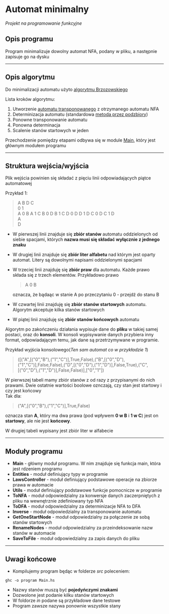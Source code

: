 # Automat minimalny
*Projekt na programowanie funkcyjne*

## Opis programu

Program minimalizuje dowolny automat NFA, podany w pliku, a następnie zapisuje go na dysku

---

## Opis algorytmu

Do minimalizacji automatu użyto [algorytmu Brzozowskiego](https://en.wikipedia.org/wiki/DFA_minimization#Brzozowski's_algorithm)

Lista kroków algorytmu:
1. Utworzenie [automatu transponowanego](https://pl.frwiki.wiki/wiki/Automate_transpos%C3%A9) z otrzymanego automatu NFA
2. Determinizacja automatu (standardowa [metoda przez podzbiory](https://en.wikipedia.org/wiki/Powerset_construction))
3. Ponowne transponowanie automatu
4. Ponowna determinacja
5. Scalenie stanów startowych w jeden

Przechodzenie pomiędzy etapami odbywa się w module [Main](https://github.com/Jkm07/Automat_Minimalny/blob/main/src/Main.hs), który jest głównym modułem programu

---

## Struktura wejścia/wyjścia

Plik wejścia powinien się składać z pięciu linii odpowiadających piątce automatowej

Przykład 1:
>A B D C  
>0 1  
>A 0 B A 1 C B 0 D B 1 C D 0 D D 1 D C 0 D C 1 D  
>A  
>D  

* W pierwszej linii znajduje się **zbiór stanów** automatu oddzielonych od siebie spacjami, których **nazwa musi się składać wyłącznie z jednego znaku**
* W drugiej linii znajduje się **zbiór liter alfabetu** nad którym jest oparty automat. Litery są dowolnymi napisami oddzielonymi spacjami
* W trzeciej linii znajduję się **zbiór praw** dla automatu. Każde prawo składa się z trzech elementów. Przykładowo prawo
  >A 0 B

  oznacza, że bądaąc w stanie A po przeczytaniu 0 - przejdź do stanu B
* W czwartej linii znajduję się **zbiór stanów startowych** automatu. Algorytm akceptuje kilka stanów startowych
* W piątej linii znajduję się **zbiór stanów końcowych** automatu

Algorytm po zakończeniu działania wypisuje dane do **pliku** w takiej samej postaci, oraz do **konsoli**. W konsoli wypisywanie danych przybiera inny format, odpowiadającym temu, jak dane są przetrzymywane w programie.

Przykład wyjścia konsolowego(*Ten sam automat co w przykładzie 1*)
>([("A",[("0","B"),("1","C")],True,False),("B",[("0","D"),("1","C")],False,False),("D",[("0","D"),("1","D")],False,True),("C",[("0","D"),("1","D")],False,False)],["0","1"])  

W pierwszej tabeli mamy zbiór stanów z od razy z przypisanymi do nich prawami. Dwie ostatnie wartości boolowe oznczają, czy stan jest startowy i czy jest końcowy   
Tak dla:
>("A",[("0","B"),("1","C")],True,False)   

oznacza stan **A**, który ma dwa prawa (pod wpływem **0 w B** i **1 w C**) jest on **startowy**, ale nie jest **końcowy**.

W drugiej tabeli wypisany jest zbiór liter w alfabecie

---

## Moduły programu

- **Main** - główny moduł programu. W nim znajduje się funkcja main, która jest rdzeniem programu
- **Entities** - moduł definiujący typy w programie
- **LawsController** - moduł definiujący podstawowe operacje na zbiorze prawa w automacie
- **Utils** - moduł definiujący podstawowe funkcje pomocnicze w programie
- **ToNFA** - moduł odpowiedzialny za konwersje danych zaczerpniętych z pliku na wewnętrznie zdefiniowany typ NFA
- **ToDFA** - moduł odpowiedzialny za determinizacje NFA to DFA
- **Inverse** - moduł odpowiedzialny za transponowanie automatu
- **GetOneStartNode** - moduł odpowiedzialny za połączenie ze sobą stanów startowych
- **RenameNodes** - moduł odpowiedzialny za przeindeksowanie nazw stanów w automacie
- **SaveToFile** - moduł odpowiedzialny za zapis danych do pliku

---

## Uwagi końcowe

- Kompilujemy program będąc w folderze *src* poleceniem:
```
ghc -o program Main.hs
```
- Nazwy stanów muszą być **pojedyńczymi znakami**
- Dozwolone jest podanie kilku stanów startowych
- W foldorze *in* podane są przykładowe dane testowe
- Program zawsze nazywa ponownie wszystkie stany